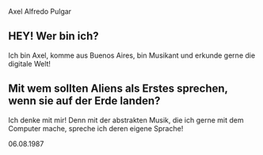 Axel Alfredo Pulgar


## HEY! Wer bin ich?
Ich bin Axel, komme aus Buenos Aires, bin Musikant und erkunde gerne die digitale Welt!

## Mit wem sollten Aliens als Erstes sprechen, wenn sie auf der Erde landen?
Ich denke mit mir! Denn mit der abstrakten Musik, die ich gerne mit dem Computer mache, spreche ich deren eigene Sprache!

06.08.1987

